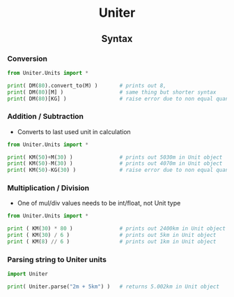 <h1 align="center">Uniter</h1>


<h2 align="center">Syntax</h2>

### Conversion
```py
from Uniter.Units import *

print( DM(80).convert_to(M) )       # prints out 8,
print( DM(80)[M] )                  # same thing but shorter syntax
print( DM(80)[KG] )                 # raise error due to non equal quantities
```

### Addition / Subtraction

- Converts to last used unit in calculation

```py
from Uniter.Units import *

print( KM(50)+M(30) )               # prints out 5030m in Unit object
print( KM(50)-M(30) )               # prints out 4070m in Unit object
print( KM(50)-KG(30) )              # raise error due to non equal quantities
```

### Multiplication / Division

- One of mul/div values needs to be int/float, not Unit type

```py
from Uniter.Units import *

print ( KM(30) * 80 )               # prints out 2400km in Unit object
print ( KM(30) / 6 )                # prints out 5km in Unit object
print ( KM(8) // 6 )                # prints out 1km in Unit object
```

### Parsing string to Uniter units
```py
import Uniter

print( Uniter.parse("2m + 5km") )   # returns 5.002km in Unit object
```